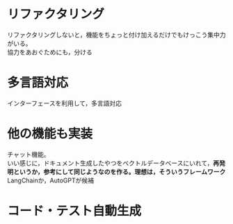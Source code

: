 # リファクタリング
リファクタリングしないと，機能をちょっと付け加えるだけでもけっこう集中力がいる。  
協力をあおぐためにも，分ける

# 多言語対応
インターフェースを利用して，多言語対応

# 他の機能も実装
チャット機能。  
いい感じに，ドキュメント生成したやつをベクトルデータベースにいれて，**再発明というか，参考にして同じようなのを作る。理想は，そういうフレームワーク**   
LangChainか，AutoGPTが候補

# コード・テスト自動生成
